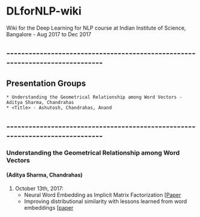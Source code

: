 # DLforNLP-wiki
Wiki for the Deep Learning for NLP course at Indian Institute of Science, Bangalore - Aug 2017 to Dec 2017

## -----------------------------------------------------------------------------

## Presentation Groups
	* Understanding the Geometrical Relationship among Word Vectors - Aditya Sharma, Chandrahas
	* <Title> - Ashutosh, Chandrahas, Anand
  
## -----------------------------------------------------------------------------

### Understanding the Geometrical Relationship among Word Vectors
#### (Aditya Sharma, Chandrahas)
1. October 13th, 2017:
	* Neural Word Embedding as Implicit Matrix Factorization [[Paper](http://papers.nips.cc/paper/5477-neural-word-embedding-as-implicit-matrix-factorization.pdf)
	* Improving distributional similarity with lessons learned from word embeddings [[paper](http://www.aclweb.org/anthology/Q15-1016)
